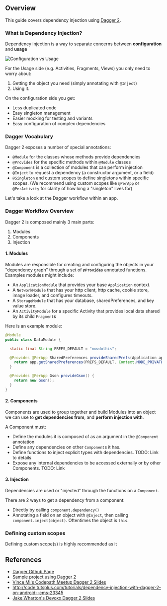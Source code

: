 ## Overview

This guide covers dependency injection using [Dagger 2](http://google.github.io/dagger/).

### What is Dependency Injection?

Dependency injection is a way to separate concerns between **configuration** and **usage**

![Configuration vs Usage](http://imgur.com/WsKXyM9.jpg)

For the Usage side (e.g. Activities, Fragments, Views) you only need to worry about:

1. Getting the object you need (simply annotating with `@Inject`)
2. Using it.

On the configuration side you get:
* Less duplicated code
* Easy singleton management
* Easier mocking for testing and variants
* Easy configuration of complex dependencies

### Dagger Vocabulary

Dagger 2 exposes a number of special annotations:

* `@Module` for the classes whose methods provide dependencies
* `@Provides` for the specific methods within `@Module` classes
* `@Component` is a collection of modules that can perform injection
* `@Inject` to request a dependency (a constructor argument, or a field)
* `@Singleton` and custom scopes to define singletons within specific scopes. (We recommend using custom scopes like `@PerApp` or `@PerActivity` for clarity of how long a "singleton" lives for)

Let's take a look at the Dagger workflow within an app.

### Dagger Workflow Overview

Dagger 2 is composed mainly 3 main parts:
1. Modules
2. Components
3. Injection

#### 1. Modules

Modules are responsible for creating and configuring the objects in your "dependency graph" through a set of **`@Provides`** annotated functions. Examples modules might include:
  * An `ApplicationModule` that provides your base `Application` context.
  * A `NetworkModule` that has your http client, http cache, cookie store, image loader, and configures timeouts.
  * A `StorageModule` that has your database, sharedPreferences, and key value store.
  * An `ActivityModule` for a specific Activity that provides local data shared by its child `Fragment`s

Here is an example module:
```java
@Module
public class DataModule {

  static final String PREFS_DEFAULT = "nowdothis";

  @Provides @PerApp SharedPreferences provideSharedPrefs(Application app) {
    return app.getSharedPreferences(PREFS_DEFAULT, Context.MODE_PRIVATE);
  }

  @Provides @PerApp Gson provideGson() {
    return new Gson();
  }
}
```

#### 2. Components

Components are used to group together and build Modules into an object we can use to **get dependencies from**, and **perform injection with**.

A Component must:
* Define the modules it is composed of as an argument in the `@Component` annotation
* Define any dependencies on other `Component`s it has.
* Define functions to inject explicit types with dependencies. TODO: Link to details
* Expose any internal dependencies to be accessed externally or by other Components. TODO: Link



#### 3. Injection

Dependencies are used or "injected" through the functions on a `Component`.

There are 2 ways to get a dependency from a component:
* Directly by calling `component.dependency()`
* Annotating a field on an object with `@Inject`, then calling `component.inject(object)`. Oftentimes the object is `this`.

### Defining custom scopes

Defining custom scope(s) is highly recommended as it 

## References

* [Dagger Github Page](http://google.github.io/dagger/)
* [Sample project using Dagger 2](https://github.com/vinc3m1/nowdothis)
* [Vince Mi's Codepath Meetup Dagger 2 Slides](https://docs.google.com/presentation/d/1bkctcKjbLlpiI0Nj9v0QpCcNIiZBhVsJsJp1dgU5n98/)
* <http://code.tutsplus.com/tutorials/dependency-injection-with-dagger-2-on-android--cms-23345>
* [Jake Wharton's Devoxx Dagger 2 Slides](https://speakerdeck.com/jakewharton/dependency-injection-with-dagger-2-devoxx-2014)